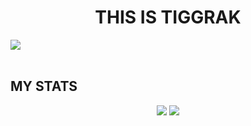 <h1 align="center">THIS IS TIGGRAK</h1>

<div>
  <img src="https://komarev.com/ghpvc/?username=tiggrakg&label=Profile%20views&color=0e75b6&style=flat" />
</div>
<br>


## MY STATS

<div align="center">
<img src="https://github-readme-stats.vercel.app/api?username=tiggrak&show_icons=true&theme=tokyonight">
<img src="https://github-readme-streak-stats.herokuapp.com/?user=tiggrak&theme=tokyonight">
</div>

<br>
<br>
<br>
